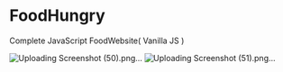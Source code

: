 # FoodHungry
Complete JavaScript FoodWebsite( Vanilla JS )

![Uploading Screenshot (50).png…]()
![Uploading Screenshot (51).png…]()

